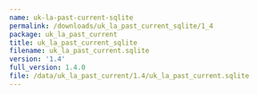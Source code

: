 ```yaml
---
name: uk-la-past-current-sqlite
permalink: /downloads/uk_la_past_current_sqlite/1_4
package: uk_la_past_current
title: uk_la_past_current_sqlite
filename: uk_la_past_current.sqlite
version: '1.4'
full_version: 1.4.0
file: /data/uk_la_past_current/1.4/uk_la_past_current.sqlite
---
```

